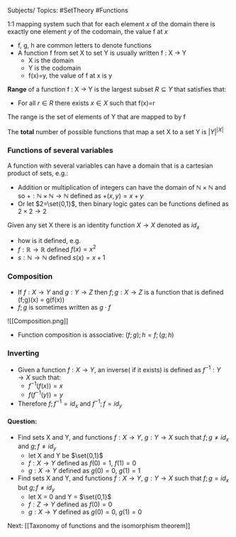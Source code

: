 Subjects/ Topics: #SetTheory #Functions 

1:1 mapping system such that for each element $x$ of the domain there is exactly one element $y$ of the codomain, the value f at $x$

- f, g, h are common letters to denote functions
- A function f from set X to set Y is usually written f : X → Y
	- X is the domain
	- Y is the codomain
	- f(x)=y, the value of f at x is y

**Range** of a function f : X → Y is the largest subset $R \subseteq Y$ that satisfies that:
- For all $r\in R$ there exists $x\in X$ such that f(x)=r

The range is the set of elements of Y that are mapped to by f

The **total** number of possible functions that map a set X to a set Y is $|Y|^{|X|}$

### Functions of several variables

A function with several variables can have a domain that is a cartesian product of sets, e.g.:
- Addition or multiplication of integers can have the domain of $\mathbb{N}\times\mathbb{N}$ and so $+:\mathbb{N}\times\mathbb{N}→\mathbb{N}$ defined as $+(x,y) = x+y$
- Or let $2=\set{0,1}$, then binary logic gates can be functions defined as $2\times2→2$ 

Given any set X there is an identity function $X→X$ denoted as $id_x$
- how is it defined, e.g.
- $f:\mathbb{R}→\mathbb{R}$ defined $f(x) = x^2$
- $s:\mathbb{N}→\mathbb{N}$ defined $s(x) = x+1$

### Composition

- If $f:X→Y$ and $g:Y→Z$ then $f;g:X→Z$ is a function that is defined (f;g)(x) = g(f(x))
- $f;g$ is sometimes written as $g\cdot f$

![[Composition.png]]

- Function composition is associative: $(f;g);h = f;(g;h)$

### Inverting 

- Given a function $f:X→Y$, an inverse( if it exists) is defined as $f^{-1}:Y→X$ such that:
	- $f^{-1}(f(x))=x$
	- $f(f^{-1}(y))=y$
- Therefore $f;f^{-1}=id_x$ and $f^{-1};f=id_y$

#### Question:
- Find sets X and Y, and functions $f : X→ Y$, $g: Y→ X$ such that $f;g ≠ id_x$ and $g;f ≠ id_y$
	- let X and Y be $\set{0,1}$
	- $f:X\to Y$ defined as $f(0)=1$, $f(1)=0$ 
	- $g:X\to Y$ defined as $g(0)=0$, $g(1)=1$
- Find sets X and Y, and functions $f : X→ Y,$ $g: Y→ X$ such that $f;g = id_x$ but $g;f ≠ id_y$
	- let X = ${0}$ and Y = $\set{0,1}$
	- $f:Z\to Y$ defined as $f(0)=0$
	- $g:X\to Y$ defined as $g(0)=0$, $g(1)=0$


Next: [[Taxonomy of functions and the isomorphism theorem]]

